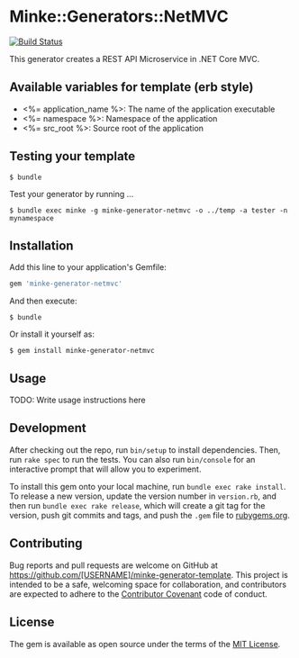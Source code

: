 # Minke::Generators::NetMVC

[![Build Status](https://travis-ci.org/nicholasjackson/minke-generator-netmvc.svg?branch=master)](https://travis-ci.org/nicholasjackson/minke-generator-netmvc)  

This generator creates a REST API Microservice in .NET Core MVC.

## Available variables for template (erb style)
- <%= application_name %>: The name of the application executable
- <%= namespace %>: Namespace of the application
- <%= src_root %>: Source root of the application

## Testing your template
```
$ bundle
```

Test your generator by running ...
```
$ bundle exec minke -g minke-generator-netmvc -o ../temp -a tester -n mynamespace
```

## Installation

Add this line to your application's Gemfile:

```ruby
gem 'minke-generator-netmvc'
```

And then execute:

    $ bundle

Or install it yourself as:

    $ gem install minke-generator-netmvc

## Usage

TODO: Write usage instructions here

## Development

After checking out the repo, run `bin/setup` to install dependencies. Then, run `rake spec` to run the tests. You can also run `bin/console` for an interactive prompt that will allow you to experiment.

To install this gem onto your local machine, run `bundle exec rake install`. To release a new version, update the version number in `version.rb`, and then run `bundle exec rake release`, which will create a git tag for the version, push git commits and tags, and push the `.gem` file to [rubygems.org](https://rubygems.org).

## Contributing

Bug reports and pull requests are welcome on GitHub at https://github.com/[USERNAME]/minke-generator-template. This project is intended to be a safe, welcoming space for collaboration, and contributors are expected to adhere to the [Contributor Covenant](http://contributor-covenant.org) code of conduct.


## License

The gem is available as open source under the terms of the [MIT License](http://opensource.org/licenses/MIT).
